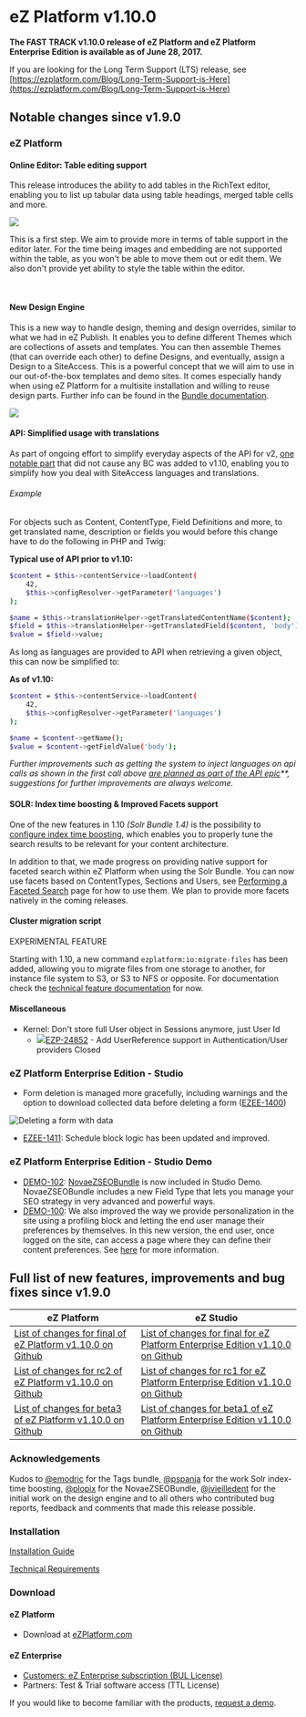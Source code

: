 # eZ Platform v1.10.0


**The FAST TRACK v1.10.0 release of eZ Platform and eZ Platform Enterprise Edition is available as of June 28, 2017.**

If you are looking for the Long Term Support (LTS) release, see [https://ezplatform.com/Blog/Long-Term-Support-is-Here](https://ezplatform.com/Blog/Long-Term-Support-is-Here)

## Notable changes since v1.9.0

### eZ Platform

#### Online Editor: Table editing support

This release introduces the ability to add tables in the RichText editor, enabling you to list up tabular data using table headings, merged table cells and more.

![](img/platformui-table.gif)

This is a first step. We aim to provide more in terms of table support in the editor later. For the time being images and embedding are not supported within the table, as you won't be able to move them out or edit them. We also don't provide yet ability to style the table within the editor.

 

#### New Design Engine

This is a new way to handle design, theming and design overrides, similar to what we had in eZ Publish. It enables you to define different Themes which are collections of assets and templates. You can then assemble Themes (that can override each other) to define Designs, and eventually, assign a Design to a SiteAccess. This is a powerful concept that we will aim to use in our out-of-the-box templates and demo sites. It comes especially handy when using eZ Platform for a multisite installation and willing to reuse design parts. Further info can be found in the [Bundle documentation](https://github.com/ezsystems/ezplatform-design-engine/tree/master/doc).

![](img/newdesigntable.png)

#### API: Simplified usage with translations

As part of ongoing effort to simplify everyday aspects of the API for v2, [one notable part](https://jira.ez.no/browse/EZP-27428) that did not cause any BC was added to v1.10, enabling you to simplify how you deal with SiteAccess languages and translations.

###### Example

For objects such as Content, ContentType, Field Definitions and more, to get translated name, description or fields you would before this change have to do the following in PHP and Twig:

**Typical use of API prior to v1.10:**

``` bash
$content = $this->contentService->loadContent(
    42,
    $this->configResolver->getParameter('languages')
);

$name = $this->translationHelper->getTranslatedContentName($content);
$field = $this->translationHelper->getTranslatedField($content, 'body');
$value = $field->value;
```

As long as languages are provided to API when retrieving a given object, this can now be simplified to:

**As of v1.10:**

``` bash
$content = $this->contentService->loadContent(
    42,
    $this->configResolver->getParameter('languages')
);

$name = $content->getName();
$value = $content->getFieldValue('body');
```

*Further improvements such as getting the system to inject languages on api calls as shown in the first call above [are planned as part of the API epic](https://jira.ez.no/browse/EZP-26519)**, suggestions for further improvements are always welcome.*

#### SOLR: Index time boosting & Improved Facets support

One of the new features in 1.10 *(Solr Bundle 1.4)* is the possibility to [configure index time boosting](https://doc.ibexa.co/en/latest/guide/search/solr/#boost-configuration), which enables you to properly tune the search results to be relevant for your content architecture.

In addition to that, we made progress on providing native support for faceted search within eZ Platform when using the Solr Bundle. You can now use facets based on ContentTypes, Sections and Users, see [Performing a Faceted Search](https://doc.ibexa.co/en/latest/api/public_php_api_search/#faceted-search) page for how to use them. We plan to provide more facets natively in the coming releases.

#### Cluster migration script

EXPERIMENTAL FEATURE

Starting with 1.10, a new command `ezplatform:io:migrate-files` has been added, allowing you to migrate files from one storage to another, for instance file system to S3, or S3 to NFS or opposite. For documentation check the [technical feature documentation](https://github.com/ezsystems/ezpublish-kernel/blob/6.7/doc/specifications/io/io_migration_script.md) for now.

#### Miscellaneous

-   Kernel: Don't store full User object in Sessions anymore, just User Id
    -    [![](https://jira.ez.no/images/icons/issuetypes/bug.png)EZP-24852](https://jira.ez.no/browse/EZP-24852?src=confmacro) - Add UserReference support in Authentication/User providers Closed

### eZ Platform Enterprise Edition - Studio

-   Form deletion is managed more gracefully, including warnings and the option to download collected data before deleting a form ([EZEE-1400](https://jira.ez.no/browse/EZEE-1400))

![Deleting a form with data](img/delete-form.gif "Deleting a form with data")

-   [EZEE-1411](https://jira.ez.no/browse/EZEE-1411): Schedule block logic has been updated and improved.

### eZ Platform Enterprise Edition - Studio Demo

-   [DEMO-102](https://jira.ez.no/browse/DEMO-102): [NovaeZSEOBundle](https://github.com/Novactive/NovaeZSEOBundle/) is now included in Studio Demo. NovaeZSEOBundle includes a new Field Type that lets you manage your SEO strategy in very advanced and powerful ways.
-   [DEMO-100](https://jira.ez.no/browse/DEMO-100): We also improved the way we provide personalization in the site using a profiling block and letting the end user manage their preferences by themselves. In this new version, the end user, once logged on the site, can access a page where they can define their content preferences. See [here](https://ez.no/Blog/Personalization-Does-Not-Have-to-Be-that-Complex) for more information.

## Full list of new features, improvements and bug fixes since v1.9.0

| eZ Platform | eZ Studio |
|-------------|-----------|
| [List of changes for final of eZ Platform v1.10.0 on Github](https://github.com/ezsystems/ezplatform/releases/tag/v1.10.0) | [List of changes for final for eZ Platform Enterprise Edition v1.10.0 on Github](https://github.com/ezsystems/ezplatform-ee/releases/tag/v1.10.0) |
| [List of changes for rc2 of eZ Platform v1.10.0 on Github](https://github.com/ezsystems/ezplatform/releases/tag/v1.10.0-rc2) | [List of changes for rc1 for eZ Platform Enterprise Edition v1.10.0 on Github](https://github.com/ezsystems/ezplatform-ee/releases/tag/v1.10.0-rc1) |
| [List of changes for beta3 of eZ Platform v1.10.0 on Github](https://github.com/ezsystems/ezplatform/releases/tag/v1.10.0-beta3) | [List of changes for beta1 of eZ Platform Enterprise Edition v1.10.0 on Github](https://github.com/ezsystems/ezplatform-ee/releases/tag/v1.10.0-beta1) |

### Acknowledgements

Kudos to [@emodric](https://twitter.com/emodric) for the Tags bundle, [@pspanja](https://twitter.com/pspanja) for the work Solr index-time boosting, [@plopix](https://twitter.com/Plopix) for the NovaeZSEOBundle, [@jvieilledent](https://twitter.com/jvieilledent) for the initial work on the design engine and to all others who contributed bug reports, feedback and comments that made this release possible.

### Installation

[Installation Guide](https://doc.ibexa.co/en/latest/getting_started/install_ez_platform)

[Technical Requirements](https://doc.ibexa.co/en/latest/getting_started/requirements)

### Download

#### eZ Platform

- Download at [eZPlatform.com](http://ezplatform.com/#download)

#### eZ Enterprise

- [Customers: eZ Enterprise subscription (BUL License)](https://support.ez.no/Downloads)
- Partners: Test & Trial software access (TTL License)

If you would like to become familiar with the products, [request a demo](https://www.ibexa.co/forms/request-a-demo).
